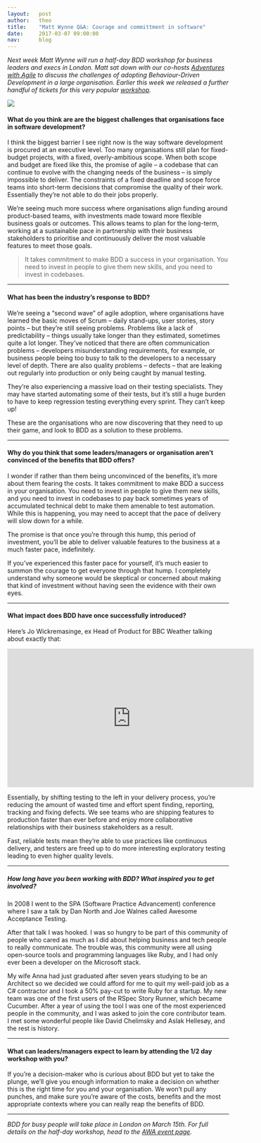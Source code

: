 ```yaml
---
layout:   post
author:   theo
title:    "Matt Wynne Q&A: Courage and committment in software"
date:     2017-03-07 09:00:00
nav:      blog
---
```


*Next week Matt Wynne will run a half-day BDD workshop for business leaders and execs in London. Matt sat down with our co-hosts [Adventures with Agile](http://www.adventureswithagile.com/) to discuss the challenges of adopting Behaviour-Driven Development in a large organisation. Earlier this week we released a further handful of tickets for this very popular [workshop](https://www.eventbrite.co.uk/e/behaviour-driven-development-bdd-for-busy-people-with-matt-wynne-registration-31446264624).*

<img src="https://cucumber.io/images/blog/mattwynne-bdd4bp.jpg">

#### What do you think are are the biggest challenges that organisations face in software development?


I think the biggest barrier I see right now is the way software development is procured at an executive level. Too many organisations still plan for fixed-budget projects, with a fixed, overly-ambitious scope. When both scope and budget are fixed like this, the promise of agile – a codebase that can continue to evolve with the changing needs of the business – is simply impossible to deliver. The constraints of a fixed deadline and scope force teams into short-term decisions that compromise the quality of their work. Essentially they’re not able to do their jobs properly.

We’re seeing much more success where organisations align funding around product-based teams, with investments made toward more flexible business goals or outcomes. This allows teams to plan for the long-term, working at a sustainable pace in partnership with their business stakeholders to prioritise and continuously deliver the most valuable features to meet those goals.

> It takes commitment to make BDD a success in your organisation. You need to invest in people to give them new skills, and you need to invest in codebases.

****
#### What has been the industry’s response to BDD?

We’re seeing a “second wave” of agile adoption, where organisations have learned the basic moves of Scrum – daily stand-ups, user stories, story points – but they’re still seeing problems. Problems like a lack of predictability – things usually take longer than they estimated, sometimes quite a lot longer. They’ve noticed that there are often communication problems – developers misunderstanding requirements, for example, or business people being too busy to talk to the developers to a necessary level of depth. There are also quality problems – defects – that are leaking out regularly into production or only being caught by manual testing.

They’re also experiencing a massive load on their testing specialists. They may have started automating some of their tests, but it’s still a huge burden to have to keep regression testing everything every sprint. They can’t keep up!

These are the organisations who are now discovering that they need to up their game, and look to BDD as a solution to these problems.

*****
#### Why do you think that some leaders/managers or organisation aren’t convinced of the benefits that BDD offers?

I wonder if rather than them being unconvinced of the benefits, it’s more about them fearing the costs. It takes commitment to make BDD a success in your organisation. You need to invest in people to give them new skills, and you need to invest in codebases to pay back sometimes years of accumulated technical debt to make them amenable to test automation. While this is happening, you may need to accept that the pace of delivery will slow down for a while.

The promise is that once you’re through this hump, this period of investment, you’ll be able to deliver valuable features to the business at a much faster pace, indefinitely.

If you’ve experienced this faster pace for yourself, it’s much easier to summon the courage to get everyone through that hump. I completely understand why someone would be skeptical or concerned about making that kind of investment without having seen the evidence with their own eyes.

****
#### What impact does BDD have once successfully introduced?
Here’s Jo Wickremasinge, ex Head of Product for BBC Weather talking about exactly that:

<iframe width="560" height="315" src="https://www.youtube.com/embed/SLu9mm02lxM" frameborder="0" allowfullscreen></iframe>

Essentially, by shifting testing to the left in your delivery process, you’re reducing the amount of wasted time and effort spent finding, reporting, tracking and fixing defects. We see teams who are shipping features to production faster than ever before and enjoy more collaborative relationships with their business stakeholders as a result.

Fast, reliable tests mean they’re able to use practices like continuous delivery, and testers are freed up to do more interesting exploratory testing leading to even higher quality levels.

****
##### How long have you been working with BDD? What inspired you to get involved?


In 2008 I went to the SPA (Software Practice Advancement) conference where I saw a talk by Dan North and Joe Walnes called Awesome Acceptance Testing.

After that talk I was hooked. I was so hungry to be part of this community of people who cared as much as I did about helping business and tech people to really communicate. The trouble was, this community were all using open-source tools and programming languages like Ruby, and I had only ever been a developer on the Microsoft stack.

My wife Anna had just graduated after seven years studying to be an Architect so we decided we could afford for me to quit my well-paid job as a C# contractor and I took a 50% pay-cut to write Ruby for a startup. My new team was one of the first users of the RSpec Story Runner, which became Cucumber. After a year of using the tool I was one of the most experienced people in the community, and I was asked to join the core contributor team. I met some wonderful people like David Chelimsky and Aslak Hellesøy, and the rest is history.

****
#### What can leaders/managers expect to learn by attending the 1/2 day workshop with you?

If you’re a decision-maker who is curious about BDD but yet to take the plunge, we’ll give you enough information to make a decision on whether this is the right time for you and your organisation. We won’t pull any punches, and make sure you’re aware of the costs, benefits and the most appropriate contexts where you can really reap the benefits of BDD.


***
*BDD for busy people will take place in London on March 15th. For full details on the half-day workshop, head to the [AWA event page](https://www.eventbrite.co.uk/e/behaviour-driven-development-bdd-for-busy-people-with-matt-wynne-tickets-31446264624).*
